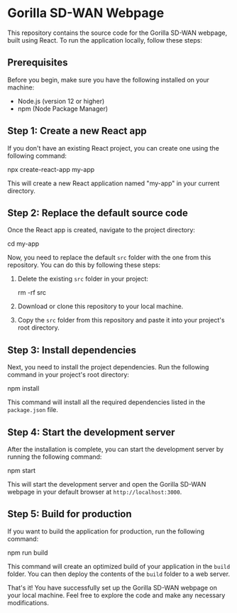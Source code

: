 # Gorilla SD-WAN Webpage

This repository contains the source code for the Gorilla SD-WAN webpage, built using React. To run the application locally, follow these steps:

## Prerequisites

Before you begin, make sure you have the following installed on your machine:

- Node.js (version 12 or higher)
- npm (Node Package Manager)

## Step 1: Create a new React app

If you don't have an existing React project, you can create one using the following command:

npx create-react-app my-app

This will create a new React application named "my-app" in your current directory.

## Step 2: Replace the default source code

Once the React app is created, navigate to the project directory:

cd my-app

Now, you need to replace the default `src` folder with the one from this repository. You can do this by following these steps:

1. Delete the existing `src` folder in your project:

   rm -rf src

2. Download or clone this repository to your local machine.
3. Copy the `src` folder from this repository and paste it into your project's root directory.

## Step 3: Install dependencies

Next, you need to install the project dependencies. Run the following command in your project's root directory:

npm install

This command will install all the required dependencies listed in the `package.json` file.

## Step 4: Start the development server

After the installation is complete, you can start the development server by running the following command:

npm start

This will start the development server and open the Gorilla SD-WAN webpage in your default browser at `http://localhost:3000`.

## Step 5: Build for production

If you want to build the application for production, run the following command:

npm run build

This command will create an optimized build of your application in the `build` folder. You can then deploy the contents of the `build` folder to a web server.

That's it! You have successfully set up the Gorilla SD-WAN webpage on your local machine. Feel free to explore the code and make any necessary modifications.
